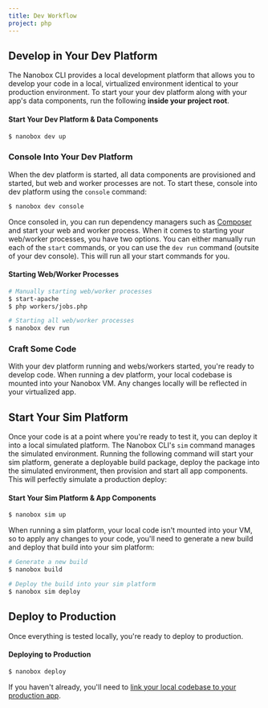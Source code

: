 ```yaml
---
title: Dev Workflow
project: php
---
```


## Develop in Your Dev Platform
The Nanobox CLI provides a local development platform that allows you to develop your code in a local, virtualized environment identical to your production environment. To start your your dev platform along with your app's data components, run the following **inside your project root**.

#### Start Your Dev Platform & Data Components
```bash
$ nanobox dev up
```

### Console Into Your Dev Platform
When the dev platform is started, all data components are provisioned and started, but web and worker processes are not. To start these, console into dev platform using the `console` command:

```bash
$ nanobox dev console
```

Once consoled in, you can run dependency managers such as [Composer](https://getcomposer.org) and start your web and worker process. When it comes to starting your web/worker processes, you have two options. You can either manually run each of the `start` commands, or you can use the `dev run` command (outsite of your dev console). This will run all your start commands for you.

#### Starting Web/Worker Processes
```bash
# Manually starting web/worker processes
$ start-apache
$ php workers/jobs.php

# Starting all web/worker processes
$ nanobox dev run
```

### Craft Some Code
With your dev platform running and webs/workers started, you're ready to develop code. When running a dev platform, your local codebase is mounted into your Nanobox VM. Any changes locally will be reflected in your virtualized app.

## Start Your Sim Platform
Once your code is at a point where you're ready to test it, you can deploy it into a local simulated platform. The Nanobox CLI's `sim` command manages the simulated environment. Running the following command will start your sim platform, generate a deployable build package, deploy the package into the simulated environment, then provision and start all app components. This will perfectly simulate a production deploy:

#### Start Your Sim Platform & App Components
```bash
$ nanobox sim up
```

When running a sim platform, your local code isn't mounted into your VM, so to apply any changes to your code, you'll need to generate a new build and deploy that build into your sim platform:

```bash
# Generate a new build
$ nanobox build

# Deploy the build into your sim platform
$ nanobox sim deploy
```

## Deploy to Production
Once everything is tested locally, you're ready to deploy to production.

#### Deploying to Production
```bash
$ nanobox deploy
```

If you haven't already, you'll need to [link your local codebase to your production app](https://docs.nanobox.io/cli/link/).
